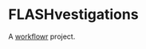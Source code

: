 # FLASHvestigations

A [workflowr][] project.

[workflowr]: https://github.com/jdblischak/workflowr
